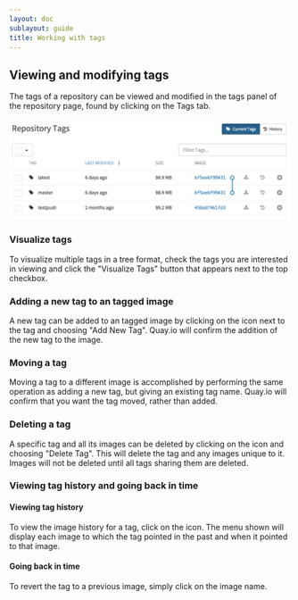 ```yaml
---
layout: doc
sublayout: guide
title: Working with tags
---
```


## Viewing and modifying tags

The tags of a repository can be viewed and modified in the tags panel of the repository page, found by clicking on the <span class="tab-reference"><i class="fa fa-tags tab-icon"></i>Tags</span> tab.

![Tags View](tag-operations.png)

### Visualize tags

To visualize multiple tags in a tree format, check the tags you are interested in viewing and click the "Visualize Tags" button that appears next to the top checkbox.

### Adding a new tag to an tagged image

A new tag can be added to an tagged image by clicking on the <i class="fa fa-gear"></i> icon next to the tag and choosing "Add New Tag". Quay.io will confirm the addition of the new tag to the image.

### Moving a tag

Moving a tag to a different image is accomplished by performing the same operation as adding a new tag, but giving an existing tag name. Quay.io will confirm that you want the tag moved, rather than added.

### Deleting a tag

A specific tag and all its images can be deleted by clicking on the <i class="fa fa-gear"></i> icon and choosing "Delete Tag". This will delete the tag and any images unique to it. Images will not be deleted until all tags sharing them are deleted.

### Viewing tag history and going back in time

#### Viewing tag history

To view the image history for a tag, click on the <i class="fa fa-history"></i> icon. The menu shown will display each image to which the tag pointed in the past and when it pointed to that image.

#### Going back in time

To revert the tag to a previous image, simply click on the image name.